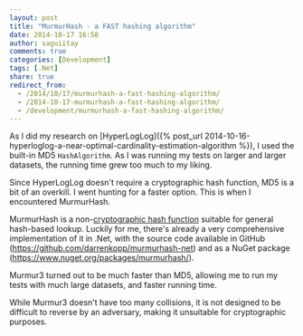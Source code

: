 ```yaml
---
layout: post
title: "MurmurHash - a FAST hashing algorithm"
date: 2014-10-17 16:58
author: saguiitay
comments: true
categories: [Development]
tags: [.Net]
share: true
redirect_from:
  - /2014/10/17/murmurhash-a-fast-hashing-algorithm/
  - /2014-10-17-murmurhash-a-fast-hashing-algorithm/
  - /development/murmurhash-a-fast-hashing-algorithm/
---
```

As I did my research on [HyperLogLog]({% post_url 2014-10-16-hyperloglog-a-near-optimal-cardinality-estimation-algorithm %}), I used the built-in MD5 `HashAlgorithm`.
As I was running my tests on larger and larger datasets, the running time grew too much to my liking.

Since HyperLogLog doesn't require a cryptographic hash function, MD5 is a bit of an overkill. I went hunting for a faster option. This is when I encountered MurmurHash.

MurmurHash is a non-[cryptographic hash function](http://en.wikipedia.org/wiki/Cryptographic_hash_function) suitable for general hash-based lookup. Luckily for me,
there's already a very comprehensive implementation of it in .Net, with the source code available in GitHub (<https://github.com/darrenkopp/murmurhash-net>) and
as a NuGet package (<https://www.nuget.org/packages/murmurhash/>).

Murmur3 turned out to be much faster than MD5, allowing me to run my tests with much large datasets, and faster running time.

While Murmur3 doesn't have too many collisions, it is not designed to be difficult to reverse by an adversary, making it unsuitable for cryptographic purposes.

